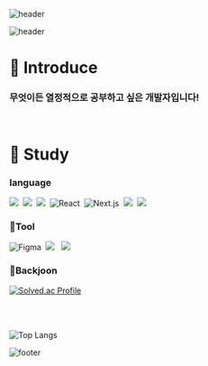 ![header](https://capsule-render.vercel.app/api?type=waving&color=FFCC33&height=90&section=header)

![header](https://capsule-render.vercel.app/api?type=transparent&height=150&section=header&text=HELLO👋&fontSize=90&fontColor=FFCC33)


 # 💬 Introduce
### 무엇이든 열정적으로 공부하고 싶은 개발자입니다! 

<br>

 # 🌱 Study
### language
  
<img src="https://img.shields.io/badge/-HTML-E34F26?style=for-the-badge&logo=HTML5&logoColor=white"/>&nbsp; <img src="https://img.shields.io/badge/-CSS-1572B6?style=for-the-badge&logo=CSS3&logoColor=white"/>&nbsp; <img src="https://img.shields.io/badge/-JavaScript-F7DF1E?style=for-the-badge&logo=JavaScript&logoColor=white"/>&nbsp; <img alt="React" src ="https://img.shields.io/badge/React-61DAFB.svg?style=for-the-badge&logo=React&logoColor=black"/>&nbsp; <img alt="Next.js" src ="https://img.shields.io/badge/Next.js-000000.svg?style=for-the-badge&logo=Next.js&logoColor=white"/>&nbsp;  <img src="https://img.shields.io/badge/java-007396?style=for-the-badge&logo=java&logoColor=white">&nbsp; <img src="https://img.shields.io/badge/c++-00599C?style=for-the-badge&logo=c%2B%2B&logoColor=white">&nbsp;


### 🔧Tool   
  
<img alt="Figma" src ="https://img.shields.io/badge/Figma-F24E1E.svg?style=for-the-badge&logo=Figma&logoColor=white"/>&nbsp; <img src="https://img.shields.io/badge/linux-FCC624?style=for-the-badge&logo=linux&logoColor=black"/> &nbsp; <img src="https://img.shields.io/badge/github-181717?style=for-the-badge&logo=github&logoColor=white">&nbsp;


### 📕Backjoon
[![Solved.ac Profile](http://mazassumnida.wtf/api/v2/generate_badge?boj=jangso825)](https://solved.ac/jangso825/)
  
<br>

<br>

![Top Langs](https://github-readme-stats.vercel.app/api/top-langs/?username=Jang-SoHyeon&langs_count=10&layout=compact&theme=tokyonight)


![footer](https://capsule-render.vercel.app/api?type=waving&color=FFCC33&height=90&section=footer)


<!--
**Jang-SoHyeon/Jang-SoHyeon** is a ✨ _special_ ✨ repository because its `README.md` (this file) appears on your GitHub profile.

Here are some ideas to get you started:

- 🔭 I’m currently working on ...
- 🌱 I’m currently learning ...
- 👯 I’m looking to collaborate on ...
- 🤔 I’m looking for help with ...
- 💬 Ask me about ...
- 📫 How to reach me: ...
- 😄 Pronouns: ...
- ⚡ Fun fact: ...
-->
